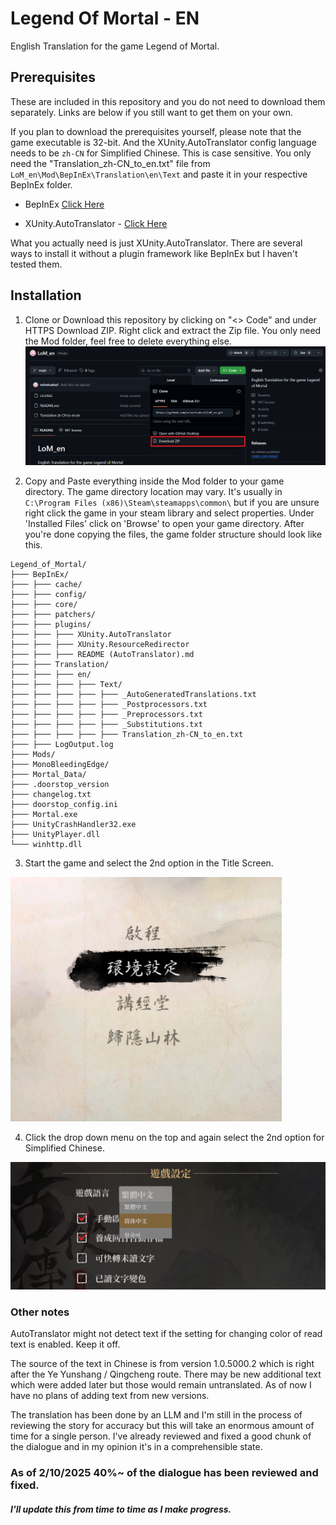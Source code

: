 # Legend Of Mortal - EN

English Translation for the game Legend of Mortal.

## Prerequisites

These are included in this repository and you do not need to download them separately. Links are below if you still want to get them on your own. 

If you plan to download the prerequisites yourself, please note that the game executable is 32-bit. And the XUnity.AutoTranslator config language needs to be `zh-CN` for Simplified Chinese. This is case sensitive. You only need the "Translation_zh-CN_to_en.txt" file from `LoM_en\Mod\BepInEx\Translation\en\Text` and paste it in your respective BepInEx folder.

- BepInEx [Click Here](https://github.com/BepInEx/BepInEx)

- XUnity.AutoTranslator - [Click Here](https://github.com/bbepis/XUnity.AutoTranslator)

What you actually need is just XUnity.AutoTranslator. There are several ways to install it without a plugin framework like BepInEx but I haven't tested them.

## Installation

1. Clone or Download this repository by clicking on "<> Code" and under HTTPS Download ZIP. Right click and extract the Zip file. You only need the Mod folder, feel free to delete everything else.
![Code](assets/Screenshot1.png)

2. Copy and Paste everything inside the Mod folder to your game directory. The game directory location may vary. It's usually in `C:\Program Files (x86)\Steam\steamapps\common\` but if you are unsure right click the game in your steam library and select properties. Under 'Installed Files' click on 'Browse' to open your game directory. After you're done copying the files, the game folder structure should look like this.

```
Legend_of_Mortal/
├─── BepInEx/
├─── ├─── cache/
├─── ├─── config/
├─── ├─── core/
├─── ├─── patchers/
├─── ├─── plugins/
├─── ├─── ├─── XUnity.AutoTranslator
├─── ├─── ├─── XUnity.ResourceRedirector
├─── ├─── ├─── README (AutoTranslator).md
├─── ├─── Translation/
├─── ├─── ├─── en/
├─── ├─── ├─── ├─── Text/
├─── ├─── ├─── ├─── ├─── _AutoGeneratedTranslations.txt
├─── ├─── ├─── ├─── ├─── _Postprocessors.txt
├─── ├─── ├─── ├─── ├─── _Preprocessors.txt
├─── ├─── ├─── ├─── ├─── _Substitutions.txt
├─── ├─── ├─── ├─── ├─── Translation_zh-CN_to_en.txt
├─── ├─── LogOutput.log
├─── Mods/
├─── MonoBleedingEdge/
├─── Mortal_Data/
├─── .doorstop_version
├─── changelog.txt
├─── doorstop_config.ini
├─── Mortal.exe
├─── UnityCrashHandler32.exe
├─── UnityPlayer.dll
└─── winhttp.dll
```

3. Start the game and select the 2nd option in the Title Screen.

![Second Option](assets/Screenshot2.png)

4. Click the drop down menu on the top and again select the 2nd option for Simplified Chinese.

![Dropdown menu](assets/Screenshot3.png)

### Other notes

AutoTranslator might not detect text if the setting for changing color of read text is enabled. Keep it off. 

The source of the text in Chinese is from version 1.0.5000.2 which is right after the Ye Yunshang / Qingcheng route. There may be new additional text which were added later but those would remain untranslated. As of now I have no plans of adding text from new versions.

The translation has been done by an LLM and I'm still in the process of reviewing the story for accuracy but this will take an enormous amount of time for a single person. I've already reviewed and fixed a good chunk of the dialogue and in my opinion it's in a comprehensible state.


### As of 2/10/2025 40%~ of the dialogue has been reviewed and fixed. 
##### I'll update this from time to time as I make progress.